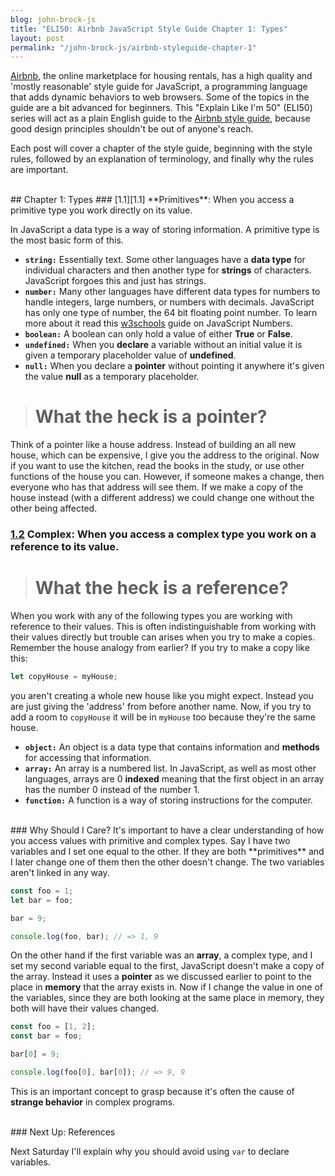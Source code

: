 ```yaml
---
blog: john-brock-js
title: "ELI50: Airbnb JavaScript Style Guide Chapter 1: Types"
layout: post
permalink: "/john-brock-js/airbnb-styleguide-chapter-1"
---
```

[Airbnb][airbnb], the online marketplace for housing rentals, has a high quality and 'mostly reasonable' style guide for JavaScript, a programming language that adds dynamic behaviors to web browsers. Some of the topics in the guide are a bit advanced for beginners. This "Explain Like I'm 50" (ELI50) series will act as a plain English guide to the [Airbnb style guide][style guide], because good design principles shouldn't be out of anyone's reach.

Each post will cover a chapter of the style guide, beginning with the style rules, followed by an explanation of terminology, and finally why the rules are important.

<br>
## Chapter 1: Types
### [1.1][1.1] **Primitives**: When you access a primitive type you work directly on its value.

In JavaScript a data type is a way of storing information. A primitive type is the most basic form of this.
* **`string:`** Essentially text. Some other languages have a **data type** for individual characters and then another type for **strings** of characters. JavaScript forgoes this and just has strings.
* **`number:`** Many other languages have different data types for numbers to handle integers, large numbers, or numbers with decimals. JavaScript has only one type of number, the 64 bit floating point number. To learn more about it read this [w3schools][js numbers] guide on JavaScript Numbers.
* **`boolean:`** A boolean can only hold a value of either **True** or **False**.
* **`undefined:`** When you **declare** a variable without an initial value it is given a temporary placeholder value of **undefined**.
* **`null:`** When you declare a **pointer** without pointing it anywhere it's given the value **null** as a temporary placeholder.

> # What the heck is a pointer?
Think of a pointer like a house address. Instead of building an all new house, which can be expensive, I give you the address to the original. Now if you want to use the kitchen, read the books in the study, or use other functions of the house you can. However, if someone makes a change, then everyone who has that address will see them. If we make a copy of the house instead (with a different address) we could change one without the other being affected.


### [1.2][1.2] **Complex**: When you access a complex type you work on a reference to its value.
># What the heck is a reference?
When you work with any of the following types you are working with reference to their values. This is often indistinguishable from working with their values directly but trouble can arises when you try to make a copies. Remember the house analogy from earlier? If you try to make a copy like this:
```javascript
let copyHouse = myHouse;
```
you aren't creating a whole new house like you might expect. Instead you are just giving the 'address' from before another name. Now, if you try to add a room to `copyHouse` it will be in `myHouse` too because they're the same house.


* **`object:`** An object is a data type that contains information and **methods** for accessing that information. 
* **`array:`** An array is a numbered list. In JavaScript, as well as most other languages, arrays are 0 **indexed** meaning that the first object in an array has the number 0 instead of the number 1. 
* **`function:`** A function is a way of storing instructions for the computer.

<br>
### Why Should I Care?
It's important to have a clear understanding of how you access values with primitive and complex types. Say I have two variables and I set one equal to the other. If they are both **primitives** and I later change one of them then the other doesn't change. The two variables aren't linked in any way.

```javascript
const foo = 1;
let bar = foo;

bar = 9;

console.log(foo, bar); // => 1, 9
```

On the other hand if the first variable was an **array**, a complex type, and I set my second variable equal to the first, JavaScript doesn't make a copy of the array. Instead it uses a **pointer** as we discussed earlier to point to the place in **memory** that the array exists in. Now if I change the value in one of the variables, since they are both looking at the same place in memory, they both will have their values changed.

```javascript
const foo = [1, 2];
const bar = foo;

bar[0] = 9;

console.log(foo[0], bar[0]); // => 9, 9
```

This is an important concept to grasp because it's often the cause of **strange behavior** in complex programs.

<br>
### Next Up: References

Next Saturday I'll explain why you should avoid using `var` to declare variables.



[style guide]: https://github.com/airbnb/javascript#types--primitives
[airbnb]: https://www.airbnb.com/
[1.1]: https://github.com/airbnb/javascript#types--primitives
[1.2]: https://github.com/airbnb/javascript#types--complex
[js numbers]: https://www.w3schools.com/js/js_numbers.asp